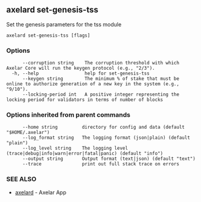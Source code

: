## axelard set-genesis-tss

Set the genesis parameters for the tss module

```
axelard set-genesis-tss [flags]
```

### Options

```
      --corruption string    The corruption threshold with which Axelar Core will run the keygen protocol (e.g., "2/3").
  -h, --help                 help for set-genesis-tss
      --keygen string        The minimum % of stake that must be online to authorize generation of a new key in the system (e.g., "9/10").
      --locking-period int   A positive integer representing the locking period for validators in terms of number of blocks
```

### Options inherited from parent commands

```
      --home string         directory for config and data (default "$HOME/.axelar")
      --log_format string   The logging format (json|plain) (default "plain")
      --log_level string    The logging level (trace|debug|info|warn|error|fatal|panic) (default "info")
      --output string       Output format (text|json) (default "text")
      --trace               print out full stack trace on errors
```

### SEE ALSO

- [axelard](axelard.md)	 - Axelar App
